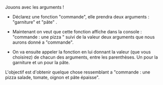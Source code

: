 Jouons avec les arguments !

* Déclarez une fonction "commande", elle prendra deux arguments : "garniture" et "pâte" .

* Maintenant on veut que cette fonction
affiche dans la console : "commande : une pizza " suivi de la valeur deux arguments que nous aurons donné a "commande".

* On va ensuite appeler la fonction en
lui donnant la valeur (que vous choisirez) de chacun des arguments, entre les parenthèses. Un pour la garniture et un pour la pâte.

L'objectif est d'obtenir quelque chose ressemblant a "commande :  une pizza salade, tomate, oignon et pâte épaisse".

